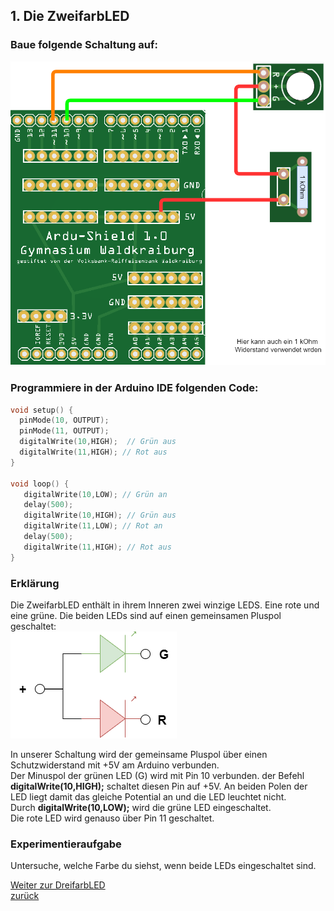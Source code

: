  <link rel="stylesheet" href="https://hi2272.github.io/StyleMD.css">


## 1. Die ZweifarbLED
### Baue folgende Schaltung auf:    
  ![alt text](2FarbLED.png) 
   
### Programmiere in der Arduino IDE folgenden Code:
```C++
void setup() {
  pinMode(10, OUTPUT);
  pinMode(11, OUTPUT);
  digitalWrite(10,HIGH);  // Grün aus
  digitalWrite(11,HIGH); // Rot aus  
}

void loop() {
   digitalWrite(10,LOW); // Grün an
   delay(500);
   digitalWrite(10,HIGH); // Grün aus
   digitalWrite(11,LOW); // Rot an
   delay(500);
   digitalWrite(11,HIGH); // Rot aus
}
```
### Erklärung
Die ZweifarbLED enthält in ihrem Inneren zwei winzige LEDS. Eine rote und eine grüne. Die beiden LEDs sind auf einen gemeinsamen Pluspol geschaltet:  
![alt text](Schaltschema2FarbLED.png)

In unserer Schaltung wird der gemeinsame Pluspol über einen Schutzwiderstand mit +5V am Arduino verbunden.   
Der Minuspol der grünen LED (G) wird mit Pin 10 verbunden. der Befehl **digitalWrite(10,HIGH);** schaltet diesen Pin auf +5V. An beiden Polen der LED liegt damit das gleiche Potential an und die LED leuchtet nicht.  
Durch **digitalWrite(10,LOW);** wird die grüne LED eingeschaltet.  
Die rote LED wird genauso über Pin 11 geschaltet.
### Experimentieraufgabe
 Untersuche, welche Farbe du siehst, wenn beide LEDs eingeschaltet sind.



[Weiter zur DreifarbLED](../02LEDBlink/index.html)       
[zurück](../index.html)